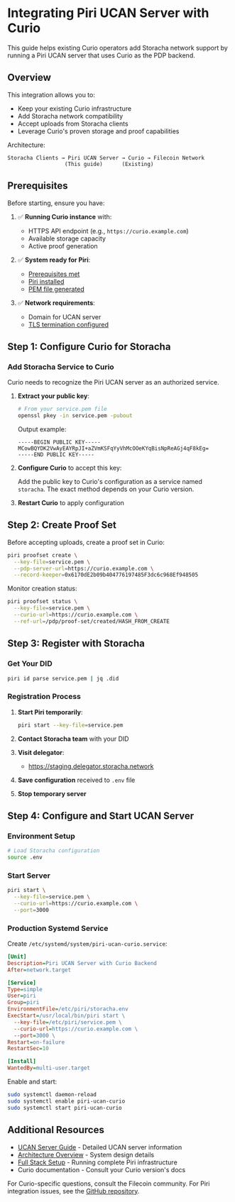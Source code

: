 # Integrating Piri UCAN Server with Curio

This guide helps existing Curio operators add Storacha network support by running a Piri UCAN server that uses Curio as the PDP backend.

## Overview

This integration allows you to:
- Keep your existing Curio infrastructure
- Add Storacha network compatibility
- Accept uploads from Storacha clients
- Leverage Curio's proven storage and proof capabilities

Architecture:
```
Storacha Clients → Piri UCAN Server → Curio → Filecoin Network
                  (This guide)      (Existing)
```

## Prerequisites

Before starting, ensure you have:

1. ✅ **Running Curio instance** with:
   - HTTPS API endpoint (e.g., `https://curio.example.com`)
   - Available storage capacity
   - Active proof generation

2. ✅ **System ready for Piri**:
   - [Prerequisites met](../common/prerequisites.md)
   - [Piri installed](../common/piri-installation.md)
   - [PEM file generated](../common/pem-file-generation.md)

3. ✅ **Network requirements**:
   - Domain for UCAN server
   - [TLS termination configured](../common/tls-termination.md)

## Step 1: Configure Curio for Storacha

### Add Storacha Service to Curio

Curio needs to recognize the Piri UCAN server as an authorized service.

1. **Extract your public key**:
   ```bash
   # From your service.pem file
   openssl pkey -in service.pem -pubout
   ```

   Output example:
   ```
   -----BEGIN PUBLIC KEY-----
   MCowBQYDK2VwAyEAYRpJI+aZVmKSFqYyVhMcOOeKYqBisNpReAGj4qF8kEg=
   -----END PUBLIC KEY-----
   ```

2. **Configure Curio** to accept this key:
   
   Add the public key to Curio's configuration as a service named `storacha`. The exact method depends on your Curio version.

3. **Restart Curio** to apply configuration

## Step 2: Create Proof Set

Before accepting uploads, create a proof set in Curio:

```bash
piri proofset create \
  --key-file=service.pem \
  --pdp-server-url=https://curio.example.com \
  --record-keeper=0x6170dE2b09b404776197485F3dc6c968Ef948505
```

Monitor creation status:
```bash
piri proofset status \
  --key-file=service.pem \
  --curio-url=https://curio.example.com \
  --ref-url=/pdp/proof-set/created/HASH_FROM_CREATE
```

## Step 3: Register with Storacha

### Get Your DID

```bash
piri id parse service.pem | jq .did
```

### Registration Process

1. **Start Piri temporarily**:
   ```bash
   piri start --key-file=service.pem
   ```

2. **Contact Storacha team** with your DID

3. **Visit delegator**:
   - https://staging.delegator.storacha.network

4. **Save configuration** received to `.env` file

5. **Stop temporary server**

## Step 4: Configure and Start UCAN Server

### Environment Setup

```bash
# Load Storacha configuration
source .env
```

### Start Server

```bash
piri start \
  --key-file=service.pem \
  --curio-url=https://curio.example.com \
  --port=3000
```

### Production Systemd Service

Create `/etc/systemd/system/piri-ucan-curio.service`:

```ini
[Unit]
Description=Piri UCAN Server with Curio Backend
After=network.target

[Service]
Type=simple
User=piri
Group=piri
EnvironmentFile=/etc/piri/storacha.env
ExecStart=/usr/local/bin/piri start \
  --key-file=/etc/piri/service.pem \
  --curio-url=https://curio.example.com \
  --port=3000 \
Restart=on-failure
RestartSec=10

[Install]
WantedBy=multi-user.target
```

Enable and start:
```bash
sudo systemctl daemon-reload
sudo systemctl enable piri-ucan-curio
sudo systemctl start piri-ucan-curio
```

## Additional Resources

- [UCAN Server Guide](../guides/ucan-server.md) - Detailed UCAN server information
- [Architecture Overview](../architecture.md) - System design details
- [Full Stack Setup](./full-stack-setup.md) - Running complete Piri infrastructure
- Curio documentation - Consult your Curio version's docs

For Curio-specific questions, consult the Filecoin community. For Piri integration issues, see the [GitHub repository](https://github.com/storacha/piri).